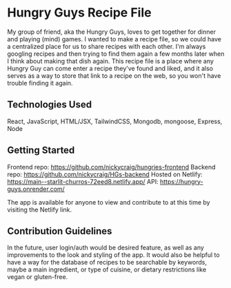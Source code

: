 # Hungry Guys Recipe File

My group of friend, aka the Hungry Guys, loves to get together for dinner and playing (mind) games. I wanted to make a recipe file, so we could have a centralized place for us to share recipes with each other. I'm always googling recipes and then trying to find them again a few months later when I think about making that dish again. This recipe file is a place where any Hungry Guy can come enter a recipe they've found and liked, and it also serves as a way to store that link to a recipe on the web, so you won't have trouble finding it again.


## Technologies Used

React, JavaScript, HTML/JSX, TailwindCSS, Mongodb, mongoose, Express, Node


## Getting Started

Frontend repo: https://github.com/nickycraig/hungries-frontend
Backend repo: https://github.com/nickycraig/HGs-backend
Hosted on Netlify: https://main--starlit-churros-72eed8.netlify.app/
API: https://hungry-guys.onrender.com/

The app is available for anyone to view and contribute to at this time by visiting the Netlify link.


## Contribution Guidelines

In the future, user login/auth would be desired feature, as well as any improvements to the look and styling of the app. It would also be helpful to have a way for the database of recipes to be searchable by keywords, maybe a main ingredient, or type of cuisine, or dietary restrictions like vegan or gluten-free.
